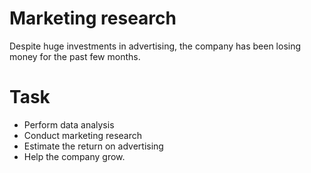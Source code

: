 # Marketing research
Despite huge investments in advertising, the company has been losing money for the past few months.
# Task
- Perform data analysis
- Conduct marketing research
- Estimate the return on advertising
- Help the company grow.
